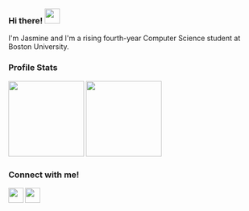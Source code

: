 ### Hi there! <img src="https://user-images.githubusercontent.com/28206070/147329764-e79204c7-8f22-4a6f-a689-5fd5cc2302ed.gif" width="30px">

I'm Jasmine and I'm a rising fourth-year Computer Science student at Boston University.
<!--

Here are some ideas to get you started:

- 🔭 I’m currently working on ...
- 🌱 I’m currently learning ...
- 👯 I’m looking to collaborate on ...
- 🤔 I’m looking for help with ...
- 💬 Ask me about ...
- 📫 How to reach me: ...
- 😄 Pronouns: ...
- ⚡ Fun fact: ...
-->

### Profile Stats
<img src="https://github-readme-stats.vercel.app/api?username=hanyjasmine&show_icons=true&show_icons=true&theme=rose_pine&count_private=true&include_all_commits=true" height="150"></img>
<img src="https://github-readme-stats.vercel.app/api/top-langs/?username=hanyjasmine&layout=compact&theme=rose_pine&exclude_repo=CSGO-Outcome-Prediction-with-ML" height="150"></img>

### Connect with me!
[<img align="left" width="30px" src="https://www.iconsdb.com/icons/preview/color/95E3E6/message-xxl.png" />][email]
[<img align="left" width="30px" src="https://www.iconsdb.com/icons/preview/color/95E3E6/linkedin-3-xxl.png" />][linkedin]
<br>

[linkedin]: https://www.linkedin.com/in/hanyjasmine/
[email]: mailto:hjasmine@bu.edu
